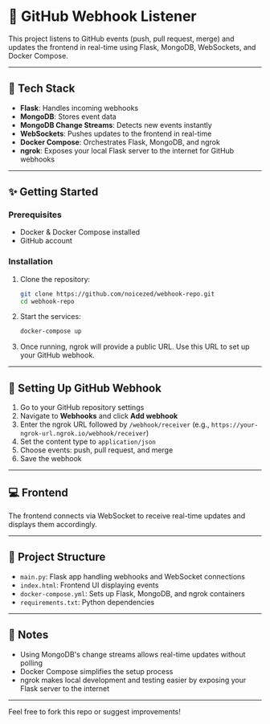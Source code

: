 # 📡 GitHub Webhook Listener

This project listens to GitHub events (push, pull request, merge) and updates the frontend in real-time using Flask, MongoDB, WebSockets, and Docker Compose.

---

## 🧰 Tech Stack

* **Flask**: Handles incoming webhooks
* **MongoDB**: Stores event data
* **MongoDB Change Streams**: Detects new events instantly
* **WebSockets**: Pushes updates to the frontend in real-time
* **Docker Compose**: Orchestrates Flask, MongoDB, and ngrok
* **ngrok**: Exposes your local Flask server to the internet for GitHub webhooks

---

## ✨ Getting Started

### Prerequisites

* Docker & Docker Compose installed
* GitHub account

### Installation

1. Clone the repository:

   ```bash
   git clone https://github.com/noicezed/webhook-repo.git
   cd webhook-repo
   ```

2. Start the services:

   ```bash
   docker-compose up
   ```

3. Once running, ngrok will provide a public URL. Use this URL to set up your GitHub webhook.

---

## 🔧 Setting Up GitHub Webhook

1. Go to your GitHub repository settings
2. Navigate to **Webhooks** and click **Add webhook**
3. Enter the ngrok URL followed by `/webhook/receiver` (e.g., `https://your-ngrok-url.ngrok.io/webhook/receiver`)
4. Set the content type to `application/json`
5. Choose events: push, pull request, and merge
6. Save the webhook

---

## 💻 Frontend

The frontend connects via WebSocket to receive real-time updates and displays them accordingly.

---

## 📂 Project Structure

* `main.py`: Flask app handling webhooks and WebSocket connections
* `index.html`: Frontend UI displaying events
* `docker-compose.yml`: Sets up Flask, MongoDB, and ngrok containers
* `requirements.txt`: Python dependencies

---

## 📝 Notes

* Using MongoDB's change streams allows real-time updates without polling
* Docker Compose simplifies the setup process
* ngrok makes local development and testing easier by exposing your Flask server to the internet

---

Feel free to fork this repo or suggest improvements!
